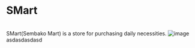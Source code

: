 # SMart
 <br>SMart(Sembako Mart) is a store for purchasing daily necessities.
![image](https://github.com/aljuniorr/SMart/assets/85386829/3ffa0456-0228-481b-8ffa-94065e9ff2dd)<br/>
asdasdasdasd
